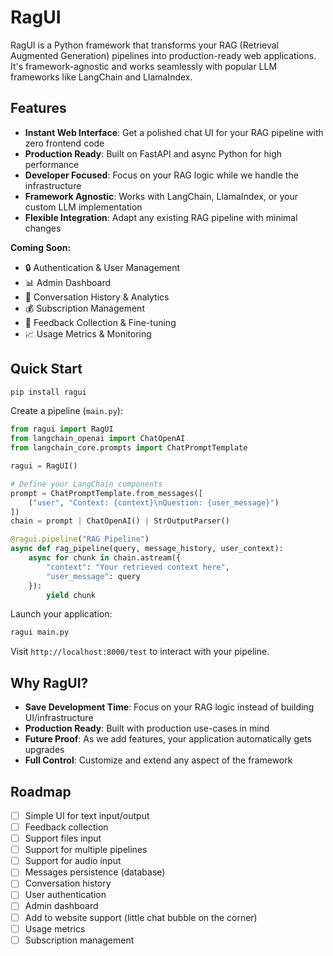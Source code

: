 # RagUI

RagUI is a Python framework that transforms your RAG (Retrieval Augmented Generation) pipelines into production-ready web applications. It's framework-agnostic and works seamlessly with popular LLM frameworks like LangChain and LlamaIndex.

## Features

- **Instant Web Interface**: Get a polished chat UI for your RAG pipeline with zero frontend code
- **Production Ready**: Built on FastAPI and async Python for high performance
- **Developer Focused**: Focus on your RAG logic while we handle the infrastructure
- **Framework Agnostic**: Works with LangChain, LlamaIndex, or your custom LLM implementation
- **Flexible Integration**: Adapt any existing RAG pipeline with minimal changes

**Coming Soon:**
- 🔒 Authentication & User Management
- 📊 Admin Dashboard
- 💾 Conversation History & Analytics
- 💰 Subscription Management
- 🔄 Feedback Collection & Fine-tuning
- 📈 Usage Metrics & Monitoring

## Quick Start

```bash
pip install ragui
```

Create a pipeline (`main.py`):

```python
from ragui import RagUI
from langchain_openai import ChatOpenAI
from langchain_core.prompts import ChatPromptTemplate

ragui = RagUI()

# Define your LangChain components
prompt = ChatPromptTemplate.from_messages([
    ("user", "Context: {context}\nQuestion: {user_message}")
])
chain = prompt | ChatOpenAI() | StrOutputParser()

@ragui.pipeline("RAG Pipeline")
async def rag_pipeline(query, message_history, user_context):
    async for chunk in chain.astream({
        "context": "Your retrieved context here",
        "user_message": query
    }):
        yield chunk
```

Launch your application:

```bash
ragui main.py
```

Visit `http://localhost:8000/test` to interact with your pipeline.

## Why RagUI?

- **Save Development Time**: Focus on your RAG logic instead of building UI/infrastructure
- **Production Ready**: Built with production use-cases in mind
- **Future Proof**: As we add features, your application automatically gets upgrades
- **Full Control**: Customize and extend any aspect of the framework

## Roadmap
- [ ] Simple UI for text input/output
- [ ] Feedback collection
- [ ] Support files input
- [ ] Support for multiple pipelines
- [ ] Support for audio input
- [ ] Messages persistence (database)
- [ ] Conversation history
- [ ] User authentication
- [ ] Admin dashboard
- [ ] Add to website support (little chat bubble on the corner)
- [ ] Usage metrics
- [ ] Subscription management

